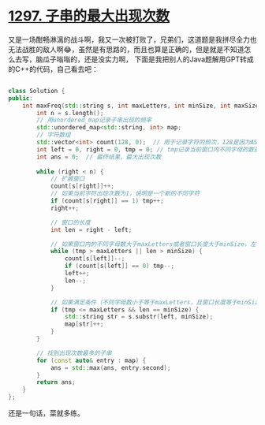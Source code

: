 # [1297. 子串的最大出现次数](https://leetcode.cn/problems/maximum-number-of-occurrences-of-a-substring/description/)

又是一场酣畅淋漓的战斗啊，我又一次被打败了，兄弟们，这道题是我拼尽全力也无法战胜的敌人啊😂，虽然是有思路的，而且也算是正确的，但是就是不知道怎么去写，脑瓜子嗡嗡的，还是没实力啊，
下面是我把别人的Java题解用GPT转成的C++的代码，自己看去吧：

```cpp

class Solution {
public:
    int maxFreq(std::string s, int maxLetters, int minSize, int maxSize) {
        int n = s.length();
        // 用unordered_map记录子串出现的频率
        std::unordered_map<std::string, int> map;
        // 字符数组
        std::vector<int> count(128, 0);  // 用于记录字符的频次，128是因为ASCII码的范围
        int left = 0, right = 0, tmp = 0; // tmp记录当前窗口内不同字母的数量
        int ans = 0;  // 最终结果，最大出现次数
        
        while (right < n) {
            // 扩展窗口
            count[s[right]]++;
            // 如果当前字符出现次数为1，说明是一个新的不同字符
            if (count[s[right]] == 1) tmp++;
            right++;

            // 窗口的长度
            int len = right - left;

            // 如果窗口内的不同字母数大于maxLetters或者窗口长度大于minSize，左侧收缩窗口
            while (tmp > maxLetters || len > minSize) {
                count[s[left]]--;
                if (count[s[left]] == 0) tmp--;
                left++;
                len--;
            }

            // 如果满足条件（不同字母数小于等于maxLetters，且窗口长度等于minSize），就统计该子串
            if (tmp <= maxLetters && len == minSize) {
                std::string str = s.substr(left, minSize);
                map[str]++;
            }
        }

        // 找到出现次数最多的子串
        for (const auto& entry : map) {
            ans = std::max(ans, entry.second);
        }
        return ans;
    }
};
```

还是一句话，菜就多练。
